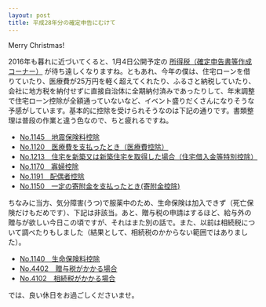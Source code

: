 ```yaml
---
layout: post
title: 平成28年分の確定申告にむけて
---
```


Merry Christmas! 

2016年も暮れに近づいてくると、1月4日公開予定の [所得税（確定申告書等作成コーナー）](https://www.nta.go.jp/tetsuzuki/shinkoku/shotoku/kakutei.htm) が待ち遠しくなりますね。ともあれ、今年の僕は、住宅ローンを借りていたり、医療費が25万円を軽く超えてくれたり、ふるさと納税していたり、会社に地方税を納付せずに直接自治体に全期納付済みであったりして、年末調整で住宅ローン控除が全額通っていないなど、イベント盛りだくさんになりそうな予感がしています。基本的に控除を受けられそうなのは下記の通りです。書類整理は普段の作業と違う色なので、ちと疲れるですね。

- [No.1145 地震保険料控除](https://www.nta.go.jp/taxanswer/shotoku/1145.htm)
- [No.1120 医療費を支払ったとき（医療費控除）](https://www.nta.go.jp/taxanswer/shotoku/1120.htm)
- [No.1213 住宅を新築又は新築住宅を取得した場合（住宅借入金等特別控除）](https://www.nta.go.jp/taxanswer/shotoku/1213.htm)
- [No.1170 寡婦控除](https://www.nta.go.jp/taxanswer/shotoku/1170.htm)
- [No.1191 配偶者控除](https://www.nta.go.jp/taxanswer/shotoku/1191.htm)
- [No.1150 一定の寄附金を支払ったとき(寄附金控除)](https://www.nta.go.jp/taxanswer/shotoku/1150_qa.htm#q3)

<!--break-->

ちなみに当方、気分障害(うつ)で服薬中のため、生命保険は加入できず（死亡保険だけもだめです）、下記は非該当。あと、贈与税の申請はするほど、給与外の贈与が欲しい今日この頃ですが、それはまた別の話で。また、以前は相続税について調べたりもしました（結果として、相続税のかからない範囲ではありました）。

- [No.1140 生命保険料控除](https://www.nta.go.jp/taxanswer/shotoku/1140.htm)
- [No.4402 贈与税がかかる場合](https://www.nta.go.jp/taxanswer/zoyo/4402.htm)
- [No.4102 相続税がかかる場合](https://www.nta.go.jp/taxanswer/sozoku/4102.htm)

では、良い休日をお過ごしくださいませ。
